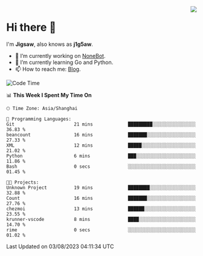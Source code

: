<a href="#">
  <img align="right" src="https://github-readme-stats.vercel.app/api?username=j1g5awi&count_private=true&show_icons=true&title_color=80070B&text_color=B3B3B3&bg_color=212121&icon_color=80070B" />
</a>

# Hi there 👋

I'm **Jigsaw**, also knows as **j1g5aw**.

- 🔭 I’m currently working on [NoneBot](https://github.com/nonebot).
- 🌱 I’m currently learning Go and Python.
- 📫 How to reach me: [Blog](https://blog.maddestroyer.xyz/).

<!--START_SECTION:waka-->
![Code Time](http://img.shields.io/badge/Code%20Time-1%2C168%20hrs%203%20mins-blue)

📊 **This Week I Spent My Time On** 

```text
🕑︎ Time Zone: Asia/Shanghai

💬 Programming Languages: 
Git                      21 mins             █████████░░░░░░░░░░░░░░░░   36.83 % 
beancount                16 mins             ███████░░░░░░░░░░░░░░░░░░   27.33 % 
XML                      12 mins             █████░░░░░░░░░░░░░░░░░░░░   21.02 % 
Python                   6 mins              ███░░░░░░░░░░░░░░░░░░░░░░   11.86 % 
Bash                     0 secs              ░░░░░░░░░░░░░░░░░░░░░░░░░   01.45 % 

🐱‍💻 Projects: 
Unknown Project          19 mins             ████████░░░░░░░░░░░░░░░░░   32.88 % 
Count                    16 mins             ███████░░░░░░░░░░░░░░░░░░   27.76 % 
chezmoi                  13 mins             ██████░░░░░░░░░░░░░░░░░░░   23.55 % 
krunner-vscode           8 mins              ████░░░░░░░░░░░░░░░░░░░░░   14.70 % 
rime                     0 secs              ░░░░░░░░░░░░░░░░░░░░░░░░░   01.02 % 
```


 Last Updated on 03/08/2023 04:11:34 UTC
<!--END_SECTION:waka-->

